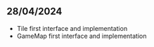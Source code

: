 ## 28/04/2024
- Tile first interface and implementation
- GameMap first interface and implementation